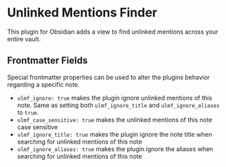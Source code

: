 # Unlinked Mentions Finder

This plugin for Obsidian adds a view to find unlinked mentions across your entire vault.

## Frontmatter Fields

Special frontmatter properties can be used to alter the plugins behavior regarding a specific note.

-   `ulmf_ignore: true` makes the plugin ignore unlinked mentions of this note. Same as setting both `ulmf_ignore_title` and `ulmf_ignore_aliases` to `true`.
-   `ulmf_case_sensitive: true` makes the unlinked mentions of this note case sensitive
-   `ulmf_ignore_title: true` makes the plugin ignore the note title when searching for unlinked mentions of this note
-   `ulmf_ignore_aliases: true` makes the plugin ignore the aliases when searching for unlinked mentions of this note
